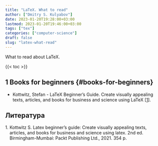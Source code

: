 ```yaml
---
title: "LaTeX. What to read"
author: ["Dmitry S. Kulyabov"]
date: 2023-01-20T19:28:00+03:00
lastmod: 2023-01-20T19:46:00+03:00
tags: ["tex"]
categories: ["computer-science"]
draft: false
slug: "latex-what-read"
---
```


What to read about LaTeX.

<!--more-->

{{< toc >}}


## <span class="section-num">1</span> Books for beginners {#books-for-beginners}

-   Kottwitz, Stefan - LaTeX Beginner’s Guide. Create visually appealing texts, articles, and books for business and science using LaTeX [<a href="#citeproc_bib_item_1">1</a>].

## Литература

<style>.csl-left-margin{float: left; padding-right: 0em;}
 .csl-right-inline{margin: 0 0 0 1em;}</style><div class="csl-bib-body">
  <div class="csl-entry"><a id="citeproc_bib_item_1"></a>
    <div class="csl-left-margin">1.</div><div class="csl-right-inline">Kottwitz S. Latex beginner’s guide: Create visually appealing texts, articles, and books for business and science using latex. 2nd ed. Birmingham-Mumbai: Packt Publishing Ltd., 2021. 354 p.</div>
  </div>
</div>
